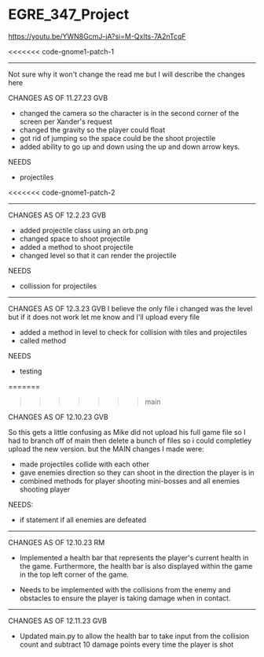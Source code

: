 # EGRE_347_Project

https://youtu.be/YWN8GcmJ-jA?si=M-QxIts-7A2nTcqF

<<<<<<< code-gnome1-patch-1
_______________________________________________________________________________
Not sure why it won't change the read me but I will describe the changes here

CHANGES AS OF 11.27.23   GVB
- changed the camera so the character is in the second corner of the screen per Xander's request
- changed the gravity so the player could float
- got rid of jumping so the space could be the shoot projectile
- added ability to go up and down using the up and down arrow keys.

NEEDS
- projectiles

<<<<<<< code-gnome1-patch-2
_______________________________________________________________________________
CHANGES AS OF 12.2.23   GVB
- added projectile class using an orb.png
- changed space to shoot projectile
- added a method to shoot projectile
- changed level so that it can render the projectile

NEEDS
- collission for projectiles

_______________________________________________________________________________
CHANGES AS OF 12.3.23   GVB
I believe the only file i changed was the level but if it does not work let me know and I'll upload every file
- added a method in level to check for collision with tiles and projectiles
- called method

NEEDS
- testing

=======
>>>>>>> main
>>>>>>
CHANGES AS OF 12.10.23  GVB

So this gets a little confusing as Mike did not upload his full game file so I had to branch off of main then delete a bunch of files so i could completley upload the new version. but the MAIN changes I made were:

- made projectiles collide with each other
- gave enemies direction so they can shoot in the direction the player is in
- combined methods for player shooting mini-bosses and all enemies shooting player

NEEDS:
- if statement if all enemies are defeated

------------------------------------------------------------------------------------
CHANGES AS OF 12.10.23 RM
- Implemented a  health bar that represents the player's current health in the game. Furthermore, the health bar is also displayed within the game in the top left corner of the game. 

- Needs to be implemented with the collisions from the enemy and obstacles to ensure the player is taking damage when in contact. 
____________________________________________________________________________________
CHANGES AS OF 12.11.23 GVB
- Updated main.py to allow the health bar to take input from the collision count and subtract 10 damage points every time the player is shot
  
